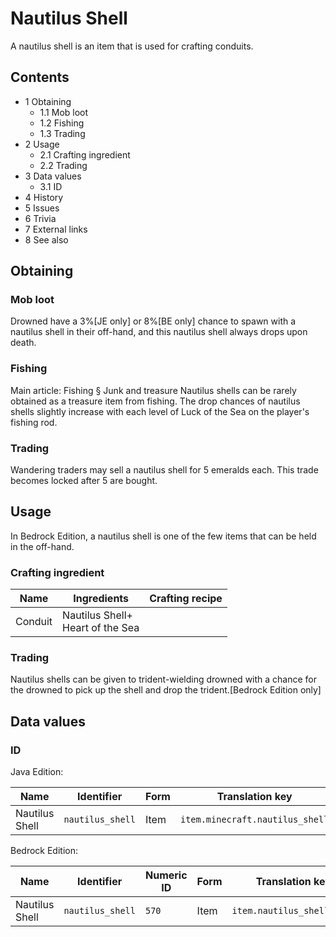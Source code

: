 # Nautilus Shell
A nautilus shell is an item that is used for crafting conduits.

## Contents
- 1 Obtaining
	- 1.1 Mob loot
	- 1.2 Fishing
	- 1.3 Trading
- 2 Usage
	- 2.1 Crafting ingredient
	- 2.2 Trading
- 3 Data values
	- 3.1 ID
- 4 History
- 5 Issues
- 6 Trivia
- 7 External links
- 8 See also

## Obtaining
### Mob loot
Drowned have a 3%‌[JE  only] or 8%‌[BE  only] chance to spawn with a nautilus shell in their off-hand, and this nautilus shell always drops upon death.

### Fishing
Main article: Fishing § Junk and treasure
Nautilus shells can be rarely obtained as a treasure item from fishing. The drop chances of nautilus shells slightly increase with each level of Luck of the Sea on the player's fishing rod.

### Trading
Wandering traders may sell a nautilus shell for 5 emeralds each. This trade becomes locked after 5 are bought.

## Usage
In Bedrock Edition, a nautilus shell is one of the few items that can be held in the off-hand.

### Crafting ingredient
| Name    | Ingredients                          | Crafting recipe |
|---------|--------------------------------------|-----------------|
| Conduit | Nautilus Shell+<br/>Heart of the Sea |                 |

### Trading
Nautilus shells can be given to trident-wielding drowned with a chance for the drowned to pick up the shell and drop the trident.[Bedrock Edition only]

## Data values
### ID
Java Edition:

| Name           | Identifier       | Form | Translation key                 |
|----------------|------------------|------|---------------------------------|
| Nautilus Shell | `nautilus_shell` | Item | `item.minecraft.nautilus_shell` |

Bedrock Edition:

| Name           | Identifier       | Numeric ID | Form | Translation key            |
|----------------|------------------|------------|------|----------------------------|
| Nautilus Shell | `nautilus_shell` | `570`      | Item | `item.nautilus_shell.name` |

